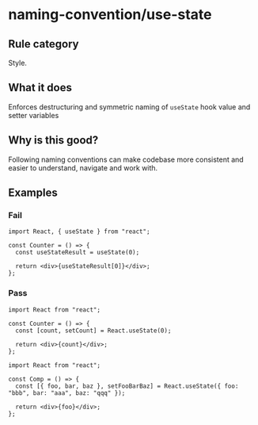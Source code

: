 # naming-convention/use-state

## Rule category

Style.

## What it does

Enforces destructuring and symmetric naming of `useState` hook value and setter variables

## Why is this good?

Following naming conventions can make codebase more consistent and easier to understand, navigate and work with.

## Examples

### Fail

```tsx
import React, { useState } from "react";

const Counter = () => {
  const useStateResult = useState(0);

  return <div>{useStateResult[0]}</div>;
};
```

### Pass

```tsx
import React from "react";

const Counter = () => {
  const [count, setCount] = React.useState(0);

  return <div>{count}</div>;
};
```

```tsx
import React from "react";

const Comp = () => {
  const [{ foo, bar, baz }, setFooBarBaz] = React.useState({ foo: "bbb", bar: "aaa", baz: "qqq" });

  return <div>{foo}</div>;
};
```
